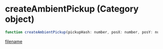 # createAmbientPickup (Category object)

```js
function createAmbientPickup(pickupHash: number, posX: number, posY: number, posZ: number, p4: number, value: number, modelHash: number, returnHandle: boolean, p8: boolean): number
```

[filename](createAmbientPickup_m.md ':include')